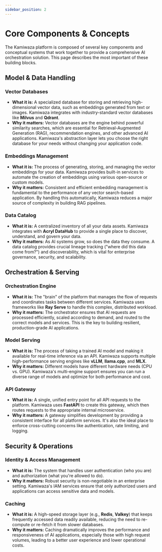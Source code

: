 ```yaml
---
sidebar_position: 2
---
```


# Core Components & Concepts

The Kamiwaza platform is composed of several key components and conceptual systems that work together to provide a comprehensive AI orchestration solution. This page describes the most important of these building blocks.

## Model & Data Handling

### Vector Databases
-   **What it is:** A specialized database for storing and retrieving high-dimensional vector data, such as embeddings generated from text or images. Kamiwaza integrates with industry-standard vector databases like **Milvus** and **Qdrant**.
-   **Why it matters:** Vector databases are the engine behind powerful similarity searches, which are essential for Retrieval-Augmented Generation (RAG), recommendation engines, and other advanced AI applications. Kamiwaza's abstraction layer lets you choose the right database for your needs without changing your application code.

### Embeddings Management
-   **What it is:** The process of generating, storing, and managing the vector embeddings for your data. Kamiwaza provides built-in services to automate the creation of embeddings using various open-source or custom models.
-   **Why it matters:** Consistent and efficient embedding management is fundamental to the performance of any vector search-based application. By handling this automatically, Kamiwaza reduces a major source of complexity in building RAG pipelines.

### Data Catalog
-   **What it is:** A centralized inventory of all your data assets. Kamiwaza integrates with **Acryl DataHub** to provide a single place to discover, understand, and govern your data.
-   **Why it matters:** As AI systems grow, so does the data they consume. A data catalog provides crucial lineage tracking ("where did this data come from?") and discoverability, which is vital for enterprise governance, security, and scalability.

## Orchestration & Serving

### Orchestration Engine
-   **What it is:** The "brain" of the platform that manages the flow of requests and coordinates tasks between different services. Kamiwaza uses frameworks like **Ray Serve** to handle this complex, distributed workload.
-   **Why it matters:** The orchestrator ensures that AI requests are processed efficiently, scaled according to demand, and routed to the correct models and services. This is the key to building resilient, production-grade AI applications.

### Model Serving
-   **What it is:** The process of taking a trained AI model and making it available for real-time inference via an API. Kamiwaza supports multiple high-performance serving engines like **vLLM**, **llama.cpp**, and **MLX**.
-   **Why it matters:** Different models have different hardware needs (CPU vs. GPU). Kamiwaza's multi-engine support ensures you can run a diverse range of models and optimize for both performance and cost.

### API Gateway
-   **What it is:** A single, unified entry point for all API requests to the platform. Kamiwaza uses **FastAPI** to create this gateway, which then routes requests to the appropriate internal microservice.
-   **Why it matters:** A gateway simplifies development by providing a consistent interface for all platform services. It's also the ideal place to enforce cross-cutting concerns like authentication, rate limiting, and logging.

## Security & Operations

### Identity & Access Management
-   **What it is:** The system that handles user authentication (who you are) and authorization (what you're allowed to do).
-   **Why it matters:** Robust security is non-negotiable in an enterprise setting. Kamiwaza's IAM services ensure that only authorized users and applications can access sensitive data and models.

### Caching
-   **What it is:** A high-speed storage layer (e.g., **Redis**, **Valkey**) that keeps frequently accessed data readily available, reducing the need to re-compute or re-fetch it from slower databases.
-   **Why it matters:** Caching dramatically improves the performance and responsiveness of AI applications, especially those with high request volumes, leading to a better user experience and lower operational costs. 